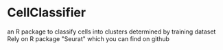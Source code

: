 # CellClassifier
an R package to classify cells into clusters determined by training dataset    
Rely on R package "Seurat" which you can find on github
